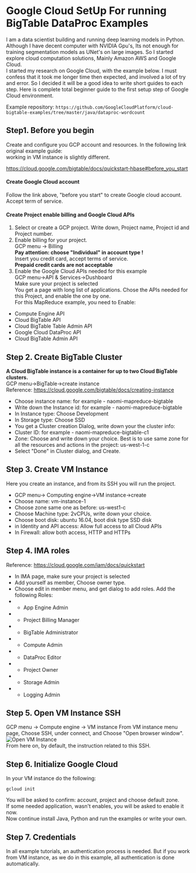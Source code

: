 # Google Cloud SetUp For running BigTable DataProc Examples

I am a data scientist building and running deep learning models in Python. Although I have decent computer with NVIDIA Gpu's, Its not enough for training segmentation models as UNet's on large images. So I started explore cloud computation solutions, Mainly Amazon AWS and Google Cloud.<br>
I started my research on Google Cloud, with the example below. I must confess that it took me longer time then expected, and involved a lot of try and error. So I decided it will be a good idea to write short guides to each step. Here is complete total beginner guide to the first setup step of Google Cloud environment. <br>

Example repository:
`https://github.com/GoogleCloudPlatform/cloud-bigtable-examples/tree/master/java/dataproc-wordcount`

## Step1. Before you begin
Create and configure you GCP account and resources. In the following link original example guide:<br>
working in VM instance is slightly different.

https://cloud.google.com/bigtable/docs/quickstart-hbase#before_you_start<br>
#### Create Google Cloud account
Follow the link above, "before you start" to create Google cloud account.<br>
Accept term of service.<br>

#### Create Project enable billing and Google Cloud APIs
1. Select or create a GCP project.
Write down, Project name, Project id and Project number.
2. Enable billing for your project.<br>
GCP menu -> Billing<br>
**Pay attention: choose "Individual" in account type !**<br>
Insert you credit card, accept terms of service.<br>
**Prepaid credit cards are not acceptable**<br>
3. Enable the Google Cloud APIs needed for this example<br>
GCP menu->API & Services->Dushboard<br>
Make sure your project is selected<br>
You get a page with long list of applications. Chose the APIs needed for this Project, and enable the one by one.<br>
For this MapReduce example, you need to Enable:
* Compute Engine API
* Cloud BigTable API
* Cloud BigTable Table Admin API
* Google Cloud DataProc API
* Cloud BigTable Admin API

## Step 2. Create BigTable Cluster
**A Cloud BigTable instance is a container for up to two Cloud BigTable clusters.**<br>
GCP menu->BigTable->create instance<br>
Reference: https://cloud.google.com/bigtable/docs/creating-instance
* Choose instance name: for example - naomi-mapreduce-bigtable
* Write down the Instance id: for example - naomi-mapreduce-bigtable
* In Instance type: Choose Development
* In Storage type: Choose SSD
* You get a Cluster creation Dialog, write down your the cluster info:
* 	Cluster ID: for example - naomi-mapreduce-bigtable-c1
* 	Zone: Choose and write down your choice.  Best is to use same zone for all the resources and actions in the project: us-west-1-c
* 	Select "Done" in Cluster dialog, and Create.

## Step 3. Create VM Instance
Here you create an instance, and from its SSH you will run the project.<br>
* GCP menu-> Computing engine->VM instance->create
* Choose name: vm-instance-1
* Choose zone same one as before: us-west1-c
* Choose Machine type: 2vCPUs, write down your choice.
* Choose boot disk: ubuntu 16.04, boot disk type SSD disk
* in Identity and API access: Allow full access to all Cloud APIs
* In Firewall: allow both access, HTTP and HTTPs

## Step 4. IMA roles
Reference: https://cloud.google.com/iam/docs/quickstart
 
* In IMA page, make sure your project is selected
* Add yourself as member, Choose owner type.
* Choose edit in member menu, and get dialog to add roles. Add the following Roles: 
* * App Engine Admin
* * Project Billing Manager
* * BigTable Administrator
* * Compute Admin
* * DataProc Editor
* * Project Owner
* * Storage Admin
* * Logging Admin

## Step 5. Open VM Instance SSH
GCP menu -> Compute engine -> VM instance
From VM instance menu page, Choose SSH, under connect, and Choose "Open browser window".<br>
![Open VM Instance](https://raw.githubusercontent.com/naomifridman/Top-N-Words-In-Tweets-Google-Cloud/master/assets/vm_instance.PNG)<br>
From here on, by default, the instruction related to this SSH.

## Step 6. Initialize Google Cloud
In your VM instance do the following:
```
gcloud init 
```
You will be asked to confirm: account, project and choose default zone.<br>
If some needed application, wasn't enables, you will be asked to enable it now.
<br>
Now continue  install Java, Python and run the examples or write your own.


## Step 7. Credentials
In all example tutorials, an authentication process is needed. But if you work from VM instance, as we do in this example, all authentication is done automatically.
